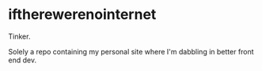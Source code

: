 iftherewerenointernet
=====================

Tinker.

Solely a repo containing my personal site where I'm dabbling in better front end dev.
